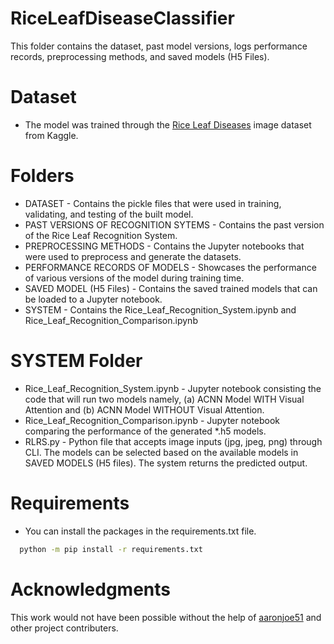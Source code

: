 # RiceLeafDiseaseClassifier

This folder contains the dataset, past model versions, logs performance records, preprocessing methods, and saved models (H5 Files).

# Dataset
* The model was trained through the [Rice Leaf Diseases](https://www.kaggle.com/datasets/vbookshelf/rice-leaf-diseases) image dataset from Kaggle.

# Folders
* DATASET - Contains the pickle files that were used in training, validating, and testing of the built model.
* PAST VERSIONS OF RECOGNITION SYTEMS - Contains the past version of the Rice Leaf Recognition System.
* PREPROCESSING METHODS - Contains the Jupyter notebooks that were used to preprocess and generate the datasets.
* PERFORMANCE RECORDS OF MODELS - Showcases the performance of various versions of the model during training time.
* SAVED MODEL (H5 Files) - Contains the saved trained models that can be loaded to a Jupyter notebook.
* SYSTEM - Contains the Rice_Leaf_Recognition_System.ipynb and Rice_Leaf_Recognition_Comparison.ipynb

# SYSTEM Folder
* Rice_Leaf_Recognition_System.ipynb - Jupyter notebook consisting the code that will run two models namely, (a) ACNN Model WITH Visual Attention and (b) ACNN Model WITHOUT Visual Attention.
* Rice_Leaf_Recognition_Comparison.ipynb - Jupyter notebook comparing the performance of the generated *.h5 models.
* RLRS.py - Python file that accepts image inputs (jpg, jpeg, png) through CLI. The models can be selected based on the available models in SAVED MODELS (H5 files). The system returns the predicted output.

# Requirements
* You can install the packages in the requirements.txt file.
```sh
  python -m pip install -r requirements.txt
```

# Acknowledgments
This work would not have been possible without the help of [aaronjoe51](https://github.com/aaronjoe51) and other project contributers.


